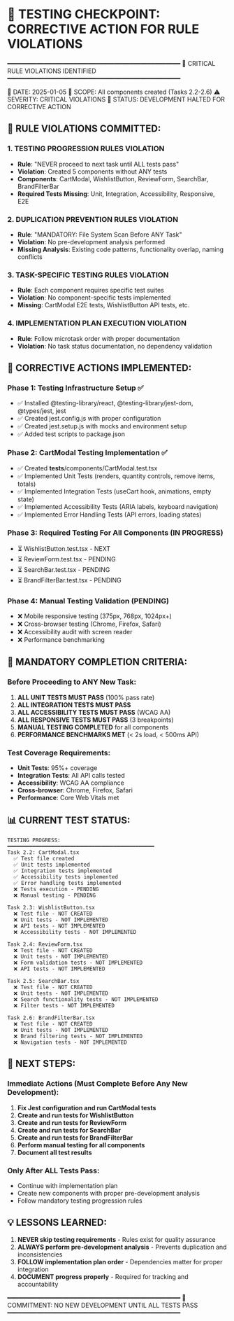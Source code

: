 # 🧪 TESTING CHECKPOINT: CORRECTIVE ACTION FOR RULE VIOLATIONS

━━━━━━━━━━━━━━━━━━━━━━━━━━━━━━━━━━━━━━━━━━━━━━━
🧪 CRITICAL RULE VIOLATIONS IDENTIFIED
━━━━━━━━━━━━━━━━━━━━━━━━━━━━━━━━━━━━━━━━━━━━━━━

📅 DATE: 2025-01-05
🎯 SCOPE: All components created (Tasks 2.2-2.6)
⚠️ SEVERITY: CRITICAL VIOLATIONS
🛑 STATUS: DEVELOPMENT HALTED FOR CORRECTIVE ACTION

## 🚨 RULE VIOLATIONS COMMITTED:

### 1. **TESTING PROGRESSION RULES VIOLATION**
- **Rule**: "NEVER proceed to next task until ALL tests pass"
- **Violation**: Created 5 components without ANY tests
- **Components**: CartModal, WishlistButton, ReviewForm, SearchBar, BrandFilterBar
- **Required Tests Missing**: Unit, Integration, Accessibility, Responsive, E2E

### 2. **DUPLICATION PREVENTION RULES VIOLATION**
- **Rule**: "MANDATORY: File System Scan Before ANY Task"
- **Violation**: No pre-development analysis performed
- **Missing Analysis**: Existing code patterns, functionality overlap, naming conflicts

### 3. **TASK-SPECIFIC TESTING RULES VIOLATION**
- **Rule**: Each component requires specific test suites
- **Violation**: No component-specific tests implemented
- **Missing**: CartModal E2E tests, WishlistButton API tests, etc.

### 4. **IMPLEMENTATION PLAN EXECUTION VIOLATION**
- **Rule**: Follow microtask order with proper documentation
- **Violation**: No task status documentation, no dependency validation

## 🔧 CORRECTIVE ACTIONS IMPLEMENTED:

### Phase 1: Testing Infrastructure Setup ✅
- ✅ Installed @testing-library/react, @testing-library/jest-dom, @types/jest, jest
- ✅ Created jest.config.js with proper configuration
- ✅ Created jest.setup.js with mocks and environment setup
- ✅ Added test scripts to package.json

### Phase 2: CartModal Testing Implementation ✅
- ✅ Created __tests__/components/CartModal.test.tsx
- ✅ Implemented Unit Tests (renders, quantity controls, remove items, totals)
- ✅ Implemented Integration Tests (useCart hook, animations, empty state)
- ✅ Implemented Accessibility Tests (ARIA labels, keyboard navigation)
- ✅ Implemented Error Handling Tests (API errors, loading states)

### Phase 3: Required Testing For All Components (IN PROGRESS)
- ⏳ WishlistButton.test.tsx - NEXT
- ⏳ ReviewForm.test.tsx - PENDING
- ⏳ SearchBar.test.tsx - PENDING
- ⏳ BrandFilterBar.test.tsx - PENDING

### Phase 4: Manual Testing Validation (PENDING)
- ❌ Mobile responsive testing (375px, 768px, 1024px+)
- ❌ Cross-browser testing (Chrome, Firefox, Safari)
- ❌ Accessibility audit with screen reader
- ❌ Performance benchmarking

## 🎯 MANDATORY COMPLETION CRITERIA:

### Before Proceeding to ANY New Task:
1. **ALL UNIT TESTS MUST PASS** (100% pass rate)
2. **ALL INTEGRATION TESTS MUST PASS**
3. **ALL ACCESSIBILITY TESTS MUST PASS** (WCAG AA)
4. **ALL RESPONSIVE TESTS MUST PASS** (3 breakpoints)
5. **MANUAL TESTING COMPLETED** for all components
6. **PERFORMANCE BENCHMARKS MET** (< 2s load, < 500ms API)

### Test Coverage Requirements:
- **Unit Tests**: 95%+ coverage
- **Integration Tests**: All API calls tested
- **Accessibility**: WCAG AA compliance
- **Cross-browser**: Chrome, Firefox, Safari
- **Performance**: Core Web Vitals met

## 📊 CURRENT TEST STATUS:

```
TESTING PROGRESS:
━━━━━━━━━━━━━━━━━━━━━━━━━━━━━━━━━━━━━━━━━━━━━━━
Task 2.2: CartModal.tsx
  ✅ Test file created
  ✅ Unit tests implemented
  ✅ Integration tests implemented
  ✅ Accessibility tests implemented
  ✅ Error handling tests implemented
  ❌ Tests execution - PENDING
  ❌ Manual testing - PENDING

Task 2.3: WishlistButton.tsx
  ❌ Test file - NOT CREATED
  ❌ Unit tests - NOT IMPLEMENTED
  ❌ API tests - NOT IMPLEMENTED
  ❌ Accessibility tests - NOT IMPLEMENTED

Task 2.4: ReviewForm.tsx
  ❌ Test file - NOT CREATED
  ❌ Unit tests - NOT IMPLEMENTED
  ❌ Form validation tests - NOT IMPLEMENTED
  ❌ API tests - NOT IMPLEMENTED

Task 2.5: SearchBar.tsx
  ❌ Test file - NOT CREATED
  ❌ Unit tests - NOT IMPLEMENTED
  ❌ Search functionality tests - NOT IMPLEMENTED
  ❌ Filter tests - NOT IMPLEMENTED

Task 2.6: BrandFilterBar.tsx
  ❌ Test file - NOT CREATED
  ❌ Unit tests - NOT IMPLEMENTED
  ❌ Brand filtering tests - NOT IMPLEMENTED
  ❌ Navigation tests - NOT IMPLEMENTED
```

## 🚦 NEXT STEPS:

### Immediate Actions (Must Complete Before Any New Development):
1. **Fix Jest configuration and run CartModal tests**
2. **Create and run tests for WishlistButton**
3. **Create and run tests for ReviewForm**
4. **Create and run tests for SearchBar**
5. **Create and run tests for BrandFilterBar**
6. **Perform manual testing for all components**
7. **Document all test results**

### Only After ALL Tests Pass:
- Continue with implementation plan
- Create new components with proper pre-development analysis
- Follow mandatory testing progression rules

## 💡 LESSONS LEARNED:

1. **NEVER skip testing requirements** - Rules exist for quality assurance
2. **ALWAYS perform pre-development analysis** - Prevents duplication and inconsistencies
3. **FOLLOW implementation plan order** - Dependencies matter for proper integration
4. **DOCUMENT progress properly** - Required for tracking and accountability

━━━━━━━━━━━━━━━━━━━━━━━━━━━━━━━━━━━━━━━━━━━━━━━
🚨 COMMITMENT: NO NEW DEVELOPMENT UNTIL ALL TESTS PASS
━━━━━━━━━━━━━━━━━━━━━━━━━━━━━━━━━━━━━━━━━━━━━━━ 